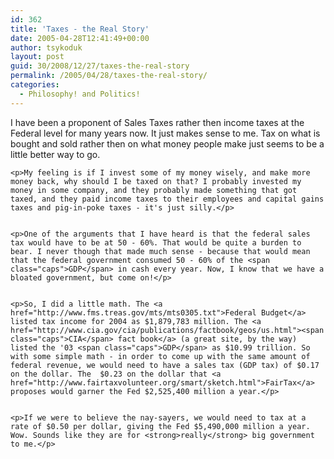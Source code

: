 ```yaml
---
id: 362
title: 'Taxes - the Real Story'
date: 2005-04-28T12:41:49+00:00
author: tsykoduk
layout: post
guid: 30/2008/12/27/taxes-the-real-story
permalink: /2005/04/28/taxes-the-real-story/
categories:
  - Philosophy! and Politics!
---
```

<p>I have been a proponent of Sales Taxes rather then income taxes at the Federal level for many years now. It just makes sense to me. Tax on what is bought and sold rather then on what money people make just seems to be a little better way to go.</p>


	<p>My feeling is if I invest some of my money wisely, and make more money back, why should I be taxed on that? I probably invested my money in some company, and they probably made something that got taxed, and they paid income taxes to their employees and capital gains taxes and pig-in-poke taxes - it's just silly.</p>


	<p>One of the arguments that I have heard is that the federal sales tax would have to be at 50 - 60%. That would be quite a burden to bear. I never though that made much sense - because that would mean that the federal government consumed 50 - 60% of the <span class="caps">GDP</span> in cash every year. Now, I know that we have a bloated government, but come on!</p>


	<p>So, I did a little math. The <a href="http://www.fms.treas.gov/mts/mts0305.txt">Federal Budget</a> listed tax income for 2004 as $1,879,783 million. The <a href="http://www.cia.gov/cia/publications/factbook/geos/us.html"><span class="caps">CIA</span> fact book</a> (a great site, by the way) listed the '03 <span class="caps">GDP</span> as $10.99 trillion. So with some simple math - in order to come up with the same amount of federal revenue, we would need to have a sales tax (GDP tax) of $0.17 on the dollar. The  $0.23 on the dollar that <a href="http://www.fairtaxvolunteer.org/smart/sketch.html">FairTax</a> proposes would garner the Fed $2,525,400 million a year.</p>


	<p>If we were to believe the nay-sayers, we would need to tax at a rate of $0.50 per dollar, giving the Fed $5,490,000 million a year. Wow. Sounds like they are for <strong>really</strong> big government to me.</p>